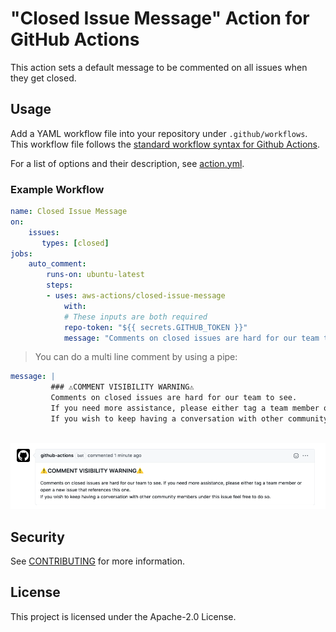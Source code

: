 # "Closed Issue Message" Action for GitHub Actions

This action sets a default message to be commented on all issues when they get closed.

## Usage

Add a YAML workflow file into your repository under
`.github/workflows`. 
This workflow file follows the 
[standard workflow syntax for Github Actions](https://help.github.com/en/actions/reference/workflow-syntax-for-github-actions).

For a list of options and their description, see [action.yml](./action.yml).

### Example Workflow
```yml
name: Closed Issue Message
on:
    issues:
       types: [closed]
jobs:
    auto_comment:
        runs-on: ubuntu-latest
        steps:
        - uses: aws-actions/closed-issue-message
            with:
            # These inputs are both required
            repo-token: "${{ secrets.GITHUB_TOKEN }}"
            message: "Comments on closed issues are hard for our team to see." 
```
> You can do a multi line comment by using a pipe: 
```yml
message: |
         ### ⚠️COMMENT VISIBILITY WARNING⚠️ 
         Comments on closed issues are hard for our team to see. 
         If you need more assistance, please either tag a team member or open a new issue that references this one. 
         If you wish to keep having a conversation with other community members under this issue feel free to do so.
                                    
```
![closed issue message example](comment-example.png)
## Security

See [CONTRIBUTING](CONTRIBUTING.md#security-issue-notifications) for more information.

## License

This project is licensed under the Apache-2.0 License.
